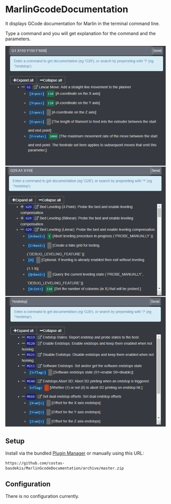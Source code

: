 # MarlinGcodeDocumentation

It displays GCode documentation for Marlin in the terminal command line.

Type a command and you will get explanation for the command and the parameters.

![](/extras/screenshot-example-command.png)
![](/extras/screenshot-example-multiple-commands.png)
![](/extras/screenshot-example-search.png)

## Setup

Install via the bundled [Plugin Manager](https://docs.octoprint.org/en/master/bundledplugins/pluginmanager.html)
or manually using this URL:

    https://github.com/costas-basdekis/MarlinGcodeDocumentation/archive/master.zip

## Configuration

There is no configuration  currently.
